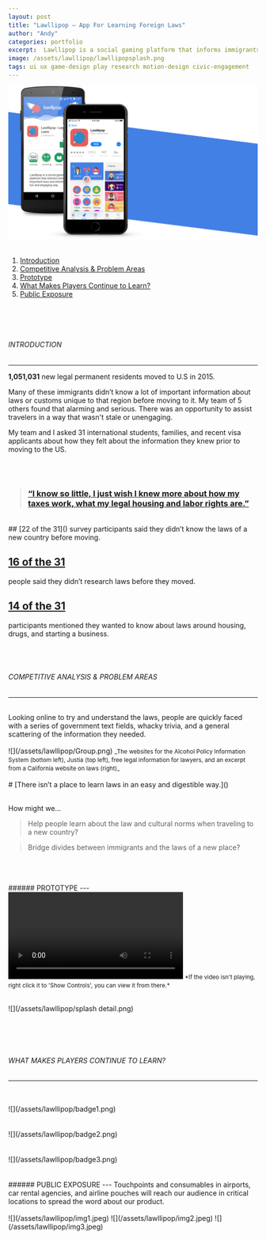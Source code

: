 ```yaml
---
layout: post
title: "Lawllipop — App For Learning Foreign Laws"
author: "Andy"
categories: portfolio
excerpt:  Lawllipop is a social gaming platform that informs immigrants of important laws and regional customs. Play with your friends to learn about the essential information you need when traveling to a foreign country.
image: /assets/lawllipop/lawllipopsplash.png
tags: ui ux game-design play research motion-design civic-engagement
---
```


![](/assets/lawllipop/splash.png)
<br>
<br>

1. [Introduction](#introduction)
2. [Competitive Analysis & Problem Areas](#capa)
3. [Prototype](#prototype)
4. [What Makes Players Continue to Learn?](#learning)
5. [Public Exposure](#exposure)
<br>
<br>
<br>

<a name="introduction"></a>
###### INTRODUCTION
---

**1,051,031** new legal permanent residents moved to U.S in 2015.

Many of these immigrants didn’t know a lot of important information about laws or customs unique to that region before moving to it. My team of 5 others found that alarming and serious. There was an opportunity to assist travelers in a way that wasn't stale or unengaging.

My team and I asked 31 international students, families, and recent visa applicants about how they felt about the information they knew prior to moving to the US.

<br>
<br>

> ### [“I know so little, I just wish I knew more about how my taxes work, what my legal housing and labor rights are.”]()

<br>
## [22 of the 31]()
survey participants said they didn’t know the laws of a new country before moving.

## [16 of the 31]()
people said they didn’t research laws before they moved.

## [14 of the 31]()
participants mentioned they wanted to know about laws around housing, drugs, and starting a business.
<br>
<br>
<br>
<br>
<a name="capa"></a>
###### COMPETITIVE ANALYSIS & PROBLEM AREAS
---
<br>
Looking online to try and understand the laws, people are quickly faced with a series of government text fields, whacky trivia, and a general scattering of the information they needed.
<br>
<br>
![](/assets/lawllipop/Group.png)
<small>_The websites for the Alcohol Policy Information System (bottom left), Justia (top left), free legal information for lawyers, and an excerpt from a California website on laws (right)_</small>
<br>
<br>
# [There isn’t a place to learn laws in an easy and digestible way.]()

<br>
<br>

How might we…


> Help people learn about the law and cultural norms when traveling to a new country?

> Bridge divides between immigrants and the laws of a new place?

<br>
<br>
<br>
<a name="prototype"></a>
###### PROTOTYPE
---
<br>

<video width="70%" autoplay loop>
  <source src="/assets/lawllipop/gameplay.mp4" type="video/mp4" />
</video>
<small>*If the video isn't playing, right click it to 'Show Controls', you can view it from there.*</small>
<br>
<br>

![](/assets/lawllipop/splash detail.png)
<br>
<br>
<br>
<br>
<br>
<a name="learning"></a>
###### WHAT MAKES PLAYERS CONTINUE TO LEARN?
---
<br>
<br>
![](/assets/lawllipop/badge1.png)
<br>
<br>
<br>
![](/assets/lawllipop/badge2.png)
<br>
<br>
<br>
![](/assets/lawllipop/badge3.png)

<br>
<br>
<br>
<a name="exposure"></a>
###### PUBLIC EXPOSURE
---
Touchpoints and consumables in airports, car rental agencies, and airline pouches will reach our audience in critical locations to spread the word about our product.
<br>
<br>
![](/assets/lawllipop/img1.jpeg)
![](/assets/lawllipop/img2.jpeg)
![](/assets/lawllipop/img3.jpeg)
